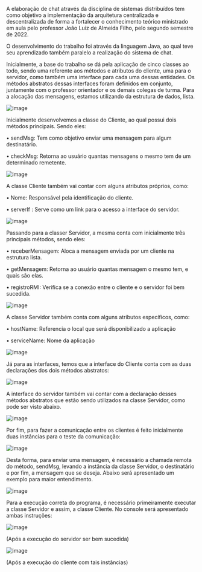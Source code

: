 A elaboração de chat através da disciplina de sistemas distribuídos tem como objetivo a implementação da arquitetura centralizada e descentralizada de forma a fortalecer o conhecimento teórico ministrado em aula pelo professor João Luiz de Almeida Filho, pelo segundo semestre de 2022.

O desenvolvimento do trabalho foi através da linguagem Java, ao qual teve seu aprendizado também paralelo a realização do sistema de chat.

Inicialmente, a base do trabalho se dá pela aplicação de cinco classes ao todo, sendo uma referente aos métodos e atributos do cliente, uma para o servidor, como também uma interface para cada uma dessas entidades. Os métodos abstratos dessas interfaces foram definidos em conjunto, juntamente com o professor orientador e os demais colegas de turma. Para a alocação das mensagens, estamos utilizando da estrutura de dados, lista.

![image](https://user-images.githubusercontent.com/105815500/206909303-bb6042fc-a315-4de7-bf7a-939606b5c2eb.png)

Inicialmente desenvolvemos a classe do Cliente, ao qual possui dois métodos principais. Sendo eles: 

•	sendMsg: Tem como objetivo enviar uma mensagem para algum destinatário.

•	checkMsg: Retorna ao usuário quantas mensagens o mesmo tem de um determinado remetente.

![image](https://user-images.githubusercontent.com/105815500/206910157-306ea9be-16b7-43c2-a4c7-e9e2f613eba8.png)

A classe Cliente também vai contar com alguns atributos próprios, como:

•	Nome: Responsável pela identificação do cliente.

•	serverIf : Serve como um link para o acesso a interface do servidor.

![image](https://user-images.githubusercontent.com/105815500/206910199-119b5cc5-d9cc-4434-ba89-0b6a48379f73.png)

Passando para a classer Servidor, a mesma conta com inicialmente três principais métodos, sendo eles:

•	receberMensagem: Aloca a mensagem enviada por um cliente na estrutura lista.

•	getMensagem: Retorna ao usuário quantas mensagem o mesmo tem, e quais são elas.

• registroRMI: Verifica se a conexão entre o cliente e o servidor foi bem sucedida.

![image](https://user-images.githubusercontent.com/105815500/206910674-6face70b-7101-4eda-90e9-321262ef6162.png)

A classe Servidor também conta com alguns atributos específicos, como:

• hostName: Referencia o local que será disponibilizado a aplicação

• serviceName: Nome da aplicação

![image](https://user-images.githubusercontent.com/105815500/206910844-8827e2bc-2b35-41ec-87ee-e82ba13c4bab.png)

Já para as interfaces, temos que a interface do Cliente conta com as duas declarações dos dois métodos abstratos:

![image](https://user-images.githubusercontent.com/105815500/206911185-b91cdb02-66d9-49b8-a6a6-dd5b6b9f20a2.png)

A interface do servidor também vai contar com a declaração desses métodos abstratos que estão sendo utilizados na classe Servidor, como pode ser visto abaixo.

![image](https://user-images.githubusercontent.com/105815500/206911211-87f99c8a-8581-4ed7-a3b9-6837913cb7e2.png)

Por fim, para fazer a comunicação entre os clientes é feito inicialmente duas instâncias para o teste da comunicação:

![image](https://user-images.githubusercontent.com/105815500/206911390-3ca378d7-23fb-417e-9fac-00fda2cfd94a.png)

Desta forma, para enviar uma mensagem, é necessário a chamada remota do método, sendMsg, levando a instância da classe Servidor, o destinatário e por fim, a mensagem que se deseja. Abaixo será apresentado um exemplo para maior entendimento.

![image](https://user-images.githubusercontent.com/105815500/206911511-dd5b455d-e004-4644-968d-650038585908.png)

Para a execução correta do programa, é necessário primeiramente executar a classe Servidor e assim, a classe Cliente. No console será apresentado ambas instruções:

![image](https://user-images.githubusercontent.com/105815500/206911642-b1951bf5-6631-46a7-bb1c-5e427191a556.png)

(Após a execução do servidor ser bem sucedida)

![image](https://user-images.githubusercontent.com/105815500/206911702-68e2a4cb-4fc3-476a-ada1-b240c7f4c5c9.png)

(Após a execução do cliente com tais instâncias)
